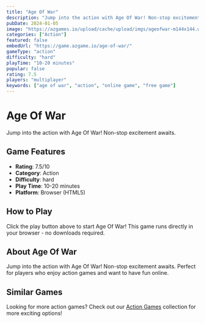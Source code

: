 ```yaml
---
title: "Age Of War"
description: "Jump into the action with Age Of War! Non-stop excitement awaits."
pubDate: 2024-01-05
image: "https://azgames.io/upload/cache/upload/imgs/ageofwar-m144x144.webp"
categories: ["Action"]
featured: false
embedUrl: "https://game.azgame.io/age-of-war/"
gameType: "action"
difficulty: "hard"
playTime: "10-20 minutes"
popular: false
rating: 7.5
players: "multiplayer"
keywords: ["age of war", "action", "online game", "free game"]
---
```


# Age Of War

Jump into the action with Age Of War! Non-stop excitement awaits.

## Game Features

- **Rating**: 7.5/10
- **Category**: Action
- **Difficulty**: hard
- **Play Time**: 10-20 minutes
- **Platform**: Browser (HTML5)

## How to Play

Click the play button above to start Age Of War! This game runs directly in your browser - no downloads required.

## About Age Of War

Jump into the action with Age Of War! Non-stop excitement awaits. Perfect for players who enjoy action games and want to have fun online.

## Similar Games

Looking for more action games? Check out our [Action Games](/categories/action) collection for more exciting options!

